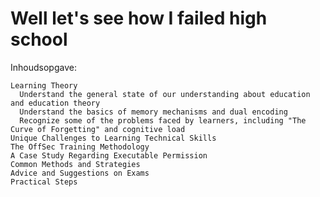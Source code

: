# Well let's see how I failed high school

Inhoudsopgave:

    Learning Theory  
      Understand the general state of our understanding about education and education theory
      Understand the basics of memory mechanisms and dual encoding
      Recognize some of the problems faced by learners, including "The Curve of Forgetting" and cognitive load
    Unique Challenges to Learning Technical Skills
    The OffSec Training Methodology
    A Case Study Regarding Executable Permission
    Common Methods and Strategies
    Advice and Suggestions on Exams
    Practical Steps

